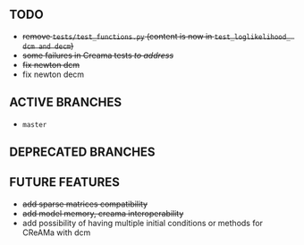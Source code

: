 TODO
----

* ~~remove `tests/test_functions.py` (content is now in `test_loglikelihood_ dcm and decm`)~~
* ~~some failures in Creama tests _to address_~~
* ~~fix newton dcm~~
* fix newton decm

ACTIVE BRANCHES
---------------

* `master`

DEPRECATED BRANCHES
-------------------

FUTURE FEATURES
---------------

* ~~add sparse matrices compatibility~~
* ~~add model memory, creama interoperability~~
* add possibility of having multiple initial conditions or methods for CReAMa with dcm
